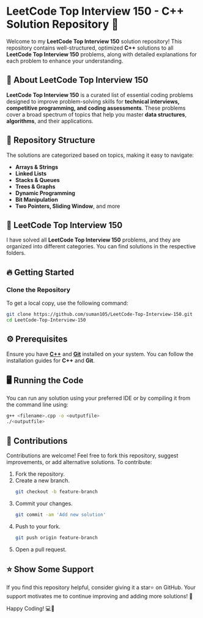 # **LeetCode Top Interview 150 - C++ Solution Repository** 🚀  

Welcome to my **LeetCode Top Interview 150** solution repository! This repository contains well-structured, optimized **C++** solutions to all **LeetCode Top Interview 150** problems, along with detailed explanations for each problem to enhance your understanding.

## 📌 **About LeetCode Top Interview 150** 
**LeetCode Top Interview 150** is a curated list of essential coding problems designed to improve problem-solving skills for **technical interviews, competitive programming, and coding assessments**. These problems cover a broad spectrum of topics that help you master **data structures**, **algorithms**, and their applications.


## 📂 **Repository Structure**  
The solutions are categorized based on topics, making it easy to navigate:  

- **Arrays & Strings**  
- **Linked Lists**  
- **Stacks & Queues**  
- **Trees & Graphs**  
- **Dynamic Programming**  
- **Bit Manipulation**  
- **Two Pointers, Sliding Window**, and more 

## 📑 **LeetCode Top Interview 150**

I have solved all **LeetCode Top Interview 150** problems, and they are organized into different categories. You can find solutions in the respective folders.

## 🔥 **Getting Started**  

### Clone the Repository  
To get a local copy, use the following command:  

```sh
git clone https://github.com/suman105/LeetCode-Top-Interview-150.git
cd LeetCode-Top-Interview-150
```

## ⚙️ **Prerequisites**
Ensure you have **[C++](https://www.learncpp.com/)** and **[Git](https://git-scm.com/book/en/v2/Getting-Started-Installing-Git)** installed on your system. You can follow the installation guides for **C++** and **Git**.

## 🖥️  **Running the Code**
You can run any solution using your preferred IDE or by compiling it from the command line using:

```sh
g++ <filename>.cpp -o <outputfile>
./<outputfile>
```

## 🤝 **Contributions**
Contributions are welcome! Feel free to fork this repository, suggest improvements, or add alternative solutions. To contribute:
1. Fork the repository.
2. Create a new branch.
   ```sh
   git checkout -b feature-branch
3. Commit your changes.
   ```sh
   git commit -am 'Add new solution'
4. Push to your fork.
   ```sh
   git push origin feature-branch
5. Open a pull request.

## ⭐ **Show Some Support**
If you find this repository helpful, consider giving it a star⭐ on GitHub. Your support motivates me to continue improving and adding more solutions! 🚀

Happy Coding! 💻🎯

